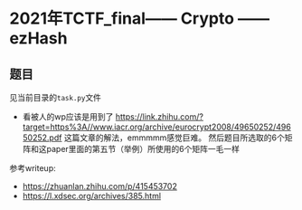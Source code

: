 # 2021年TCTF_final—— Crypto —— ezHash

## 题目
见当前目录的`task.py`文件

* 看被人的wp应该是用到了
https://link.zhihu.com/?target=https%3A//www.iacr.org/archive/eurocrypt2008/49650252/49650252.pdf
这篇文章的解法，emmmmm感觉巨难。
然后题目所选取的6个矩阵和这paper里面的第五节（举例）所使用的6个矩阵一毛一样

参考writeup: 
* https://zhuanlan.zhihu.com/p/415453702
* https://l.xdsec.org/archives/385.html